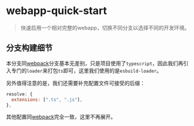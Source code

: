 # webapp-quick-start

> 快速启用一个相对完整的webapp，切换不同分支以选择不同的开发环境。

## 分支构建细节

本分支同[webpack](https://github.com/fongzhizhi/webapp-quick-start/tree/webpack)分支基本无差别，只是项目使用了`typescript`，因此我们再引入专门的`loader`来打包`ts`即可，这里我们使用的是`esbuild-loader`。

另外值得注意的是，我们还需要补充配置文件可接受的后缀：

```js
resolve: {
  extensions: [".ts", ".js"],
},
```

其他配置同[webpack](https://github.com/fongzhizhi/webapp-quick-start/tree/webpack)完全一致，这里不再展开。